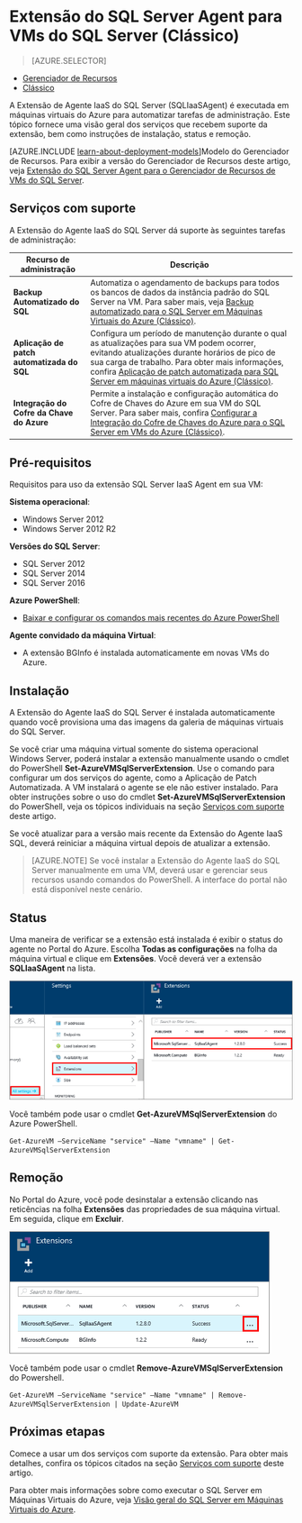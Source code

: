 <properties
	pageTitle="Extensão do SQL Server Agent para VMs do SQL Server (Clássico) | Microsoft Azure"
	description="Este tópico descreve como gerenciar a extensão do agente do SQL Server, que automatiza tarefas de administração específicas do SQL Server. Entre elas estão o Backup Automatizado, a Aplicação de Patch Automatizada e a Integração do Cofre de Chaves do Azure. Este tópico usa o modo de implantação clássico."
	services="virtual-machines-windows"
	documentationCenter=""
	authors="rothja"
	manager="jhubbard"
	editor=""
	tags="azure-service-management"/>

<tags
	ms.service="virtual-machines-windows"
	ms.devlang="na"
	ms.topic="article"
	ms.tgt_pltfrm="vm-windows-sql-server"
	ms.workload="infrastructure-services"
	ms.date="05/16/2016"
	ms.author="jroth"/>

# Extensão do SQL Server Agent para VMs do SQL Server (Clássico)

> [AZURE.SELECTOR]
- [Gerenciador de Recursos](virtual-machines-windows-sql-server-agent-extension.md)
- [Clássico](virtual-machines-windows-classic-sql-server-agent-extension.md)

A Extensão de Agente IaaS do SQL Server (SQLIaaSAgent) é executada em máquinas virtuais do Azure para automatizar tarefas de administração. Este tópico fornece uma visão geral dos serviços que recebem suporte da extensão, bem como instruções de instalação, status e remoção.

[AZURE.INCLUDE [learn-about-deployment-models](../../includes/learn-about-deployment-models-classic-include.md)]Modelo do Gerenciador de Recursos. Para exibir a versão do Gerenciador de Recursos deste artigo, veja [Extensão do SQL Server Agent para o Gerenciador de Recursos de VMs do SQL Server](virtual-machines-windows-sql-server-agent-extension.md).

## Serviços com suporte

A Extensão do Agente IaaS do SQL Server dá suporte às seguintes tarefas de administração:

| Recurso de administração | Descrição |
|---------------------|-------------------------------|
| **Backup Automatizado do SQL** | Automatiza o agendamento de backups para todos os bancos de dados da instância padrão do SQL Server na VM. Para saber mais, veja [Backup automatizado para o SQL Server em Máquinas Virtuais do Azure (Clássico)](virtual-machines-windows-classic-sql-automated-backup.md).|
| **Aplicação de patch automatizada do SQL** | Configura um período de manutenção durante o qual as atualizações para sua VM podem ocorrer, evitando atualizações durante horários de pico de sua carga de trabalho. Para obter mais informações, confira [Aplicação de patch automatizada para SQL Server em máquinas virtuais do Azure (Clássico)](virtual-machines-windows-classic-sql-automated-patching.md).|
| **Integração do Cofre da Chave do Azure** | Permite a instalação e configuração automática do Cofre de Chaves do Azure em sua VM do SQL Server. Para saber mais, confira [Configurar a Integração do Cofre de Chaves do Azure para o SQL Server em VMs do Azure (Clássico)](virtual-machines-windows-classic-ps-sql-keyvault.md).|

## Pré-requisitos

Requisitos para uso da extensão SQL Server IaaS Agent em sua VM:

**Sistema operacional**:

- Windows Server 2012
- Windows Server 2012 R2

**Versões do SQL Server**:

- SQL Server 2012
- SQL Server 2014
- SQL Server 2016

**Azure PowerShell**:

- [Baixar e configurar os comandos mais recentes do Azure PowerShell](../powershell-install-configure.md)

**Agente convidado da máquina Virtual**:

- A extensão BGInfo é instalada automaticamente em novas VMs do Azure.

## Instalação

A Extensão do Agente IaaS do SQL Server é instalada automaticamente quando você provisiona uma das imagens da galeria de máquinas virtuais do SQL Server.

Se você criar uma máquina virtual somente do sistema operacional Windows Server, poderá instalar a extensão manualmente usando o cmdlet do PowerShell **Set-AzureVMSqlServerExtension**. Use o comando para configurar um dos serviços do agente, como a Aplicação de Patch Automatizada. A VM instalará o agente se ele não estiver instalado. Para obter instruções sobre o uso do cmdlet **Set-AzureVMSqlServerExtension** do PowerShell, veja os tópicos individuais na seção [Serviços com suporte](#supported-services) deste artigo.

Se você atualizar para a versão mais recente da Extensão do Agente IaaS SQL, deverá reiniciar a máquina virtual depois de atualizar a extensão.

>[AZURE.NOTE] Se você instalar a Extensão do Agente IaaS do SQL Server manualmente em uma VM, deverá usar e gerenciar seus recursos usando comandos do PowerShell. A interface do portal não está disponível neste cenário.

## Status

Uma maneira de verificar se a extensão está instalada é exibir o status do agente no Portal do Azure. Escolha **Todas as configurações** na folha da máquina virtual e clique em **Extensões**. Você deverá ver a extensão **SQLIaaSAgent** na lista.

![Extensão do Agente IaaS do SQL Server no Portal do Azure](./media/virtual-machines-windows-classic-sql-server-agent-extension/azure-sql-server-iaas-agent-portal.png)

Você também pode usar o cmdlet **Get-AzureVMSqlServerExtension** do Azure PowerShell.

	Get-AzureVM –ServiceName "service" –Name "vmname" | Get-AzureVMSqlServerExtension

## Remoção   

No Portal do Azure, você pode desinstalar a extensão clicando nas reticências na folha **Extensões** das propriedades de sua máquina virtual. Em seguida, clique em **Excluir**.

![Desinstalar a Extensão do Agente IaaS do SQL Server no Portal do Azure](./media/virtual-machines-windows-classic-sql-server-agent-extension/azure-sql-server-iaas-agent-uninstall.png)

Você também pode usar o cmdlet **Remove-AzureVMSqlServerExtension** do Powershell.

	Get-AzureVM –ServiceName "service" –Name "vmname" | Remove-AzureVMSqlServerExtension | Update-AzureVM

## Próximas etapas

Comece a usar um dos serviços com suporte da extensão. Para obter mais detalhes, confira os tópicos citados na seção [Serviços com suporte](#supported-services) deste artigo.

Para obter mais informações sobre como executar o SQL Server em Máquinas Virtuais do Azure, veja [Visão geral do SQL Server em Máquinas Virtuais do Azure](virtual-machines-windows-sql-server-iaas-overview.md).

<!---HONumber=AcomDC_0525_2016-->